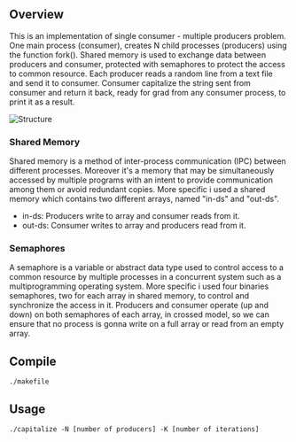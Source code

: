 ## Overview

This is an implementation of single consumer - multiple producers problem. One main process (consumer), creates N child processes (producers) using the function fork(). Shared memory is used to exchange data between producers and consumer, protected with semaphores to protect the access to common resource. Each producer reads a random line from a text file and send it to consumer. Consumer capitalize the string sent from consumer and return it back, ready for grad from any consumer process, to print it as a result.

![Structure](https://github.com/chanioxaris/multiple-producers-single-consumer/blob/master/img/figure.png)


### Shared Memory

Shared memory is a method of inter-process communication (IPC) between different processes. Moreover it's a memory that may be simultaneously accessed by multiple programs with an intent to provide communication among them or avoid redundant copies. More specific i used a shared memory which contains two different arrays, named "in-ds" and "out-ds".

- in-ds: Producers write to array and consumer reads from it.
- out-ds: Consumer writes to array and producers read from it.

### Semaphores

Α semaphore is a variable or abstract data type used to control access to a common resource by multiple processes in a concurrent system such as a multiprogramming operating system. More specific i used four binaries semaphores, two for each array in shared memory, to control and synchronize the access in it. Producers and consumer operate (up and down) on both semaphores of each array, in crossed model, so we can ensure that no process is gonna write on a full array or read from an empty array.


## Compile

`./makefile`

## Usage

`./capitalize -N [number of producers] -K [number of iterations]`
